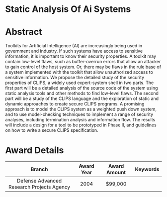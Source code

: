 
Static Analysis Of Ai Systems
=============================

# Abstract


Toolkits for Artificial Intelligence (AI) are increasingly being used in government and industry.  If such systems have access to sensitive information, it is important to know their security properties.  A toolkit may contain low-level flaws, such as buffer-overrun errors that allow an attacker to gain control of the host system.  Or, there may be flaws in the rule base of a system implemented with the toolkit that allow unauthorized access to sensitive information.  We propose the detailed study of the security properties of CLIPS, a widely used expert-system shell in two parts.  The first part will be a detailed analysis of the source code of the system using static analysis tools and other methods to find low-level flaws.  The second part will be a study of the CLIPS language and the exploration of static and dynamic approaches to create secure CLIPS programs.   A promising approach is to model the CLIPS system as a weighted push down system, and to use model-checking techniques to implement a range of security analyses, including termination analysis and information flow.  The results will include a design for a tool to be prototyped in Phase II, and guidelines on how to write a secure CLIPS specification.  

# Award Details

|Branch|Award Year|Award Amount|Keywords|
| :---: | :---: | :---: | :---: |
|Defense Advanced Research Projects Agency|2004|$99,000||
